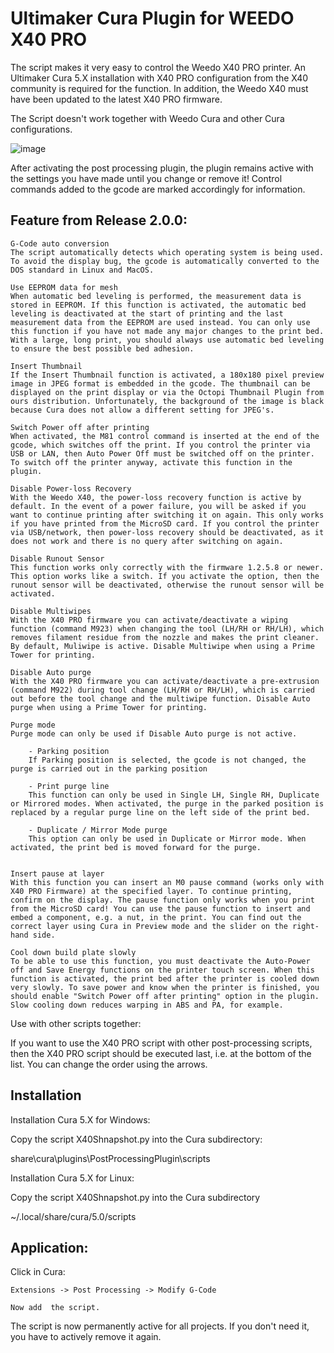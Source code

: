 # Ultimaker Cura Plugin for WEEDO X40 PRO
The script makes it very easy to control the Weedo X40 PRO printer. An Ultimaker Cura 5.X installation with X40 PRO configuration from the X40 community is required for the function. In addition, the Weedo X40 must have been updated to the latest X40 PRO firmware.

The Script doesn't work together with Weedo Cura and other Cura configurations.

![image](http://www.x40-community.org/images/x40/Weedo_X40_PRO_Cura_Plugin-200.png)

After activating the post processing plugin, the plugin remains active with the settings you have made until you change or remove it! Control commands added to the gcode are marked accordingly for information.

## Feature from Release 2.0.0:

    G-Code auto conversion
    The script automatically detects which operating system is being used. To avoid the display bug, the gcode is automatically converted to the DOS standard in Linux and MacOS.

    Use EEPROM data for mesh
    When automatic bed leveling is performed, the measurement data is stored in EEPROM. If this function is activated, the automatic bed leveling is deactivated at the start of printing and the last measurement data from the EEPROM are used instead. You can only use this function if you have not made any major changes to the print bed. With a large, long print, you should always use automatic bed leveling to ensure the best possible bed adhesion.

    Insert Thumbnail
    If the Insert Thumbnail function is activated, a 180x180 pixel preview image in JPEG format is embedded in the gcode. The thumbnail can be displayed on the print display or via the Octopi Thumbnail Plugin from ours distribution. Unfortunately, the background of the image is black because Cura does not allow a different setting for JPEG's.

    Switch Power off after printing
    When activated, the M81 control command is inserted at the end of the gcode, which switches off the print. If you control the printer via USB or LAN, then Auto Power Off must be switched off on the printer. To switch off the printer anyway, activate this function in the plugin. 

    Disable Power-loss Recovery
    With the Weedo X40, the power-loss recovery function is active by default. In the event of a power failure, you will be asked if you want to continue printing after switching it on again. This only works if you have printed from the MicroSD card. If you control the printer via USB/network, then power-loss recovery should be deactivated, as it does not work and there is no query after switching on again.
     
    Disable Runout Sensor
    This function works only correctly with the firmware 1.2.5.8 or newer. This option works like a switch. If you activate the option, then the runout sensor will be deactivated, otherwise the runout sensor will be activated.

    Disable Multiwipes
    With the X40 PRO firmware you can activate/deactivate a wiping function (command M923) when changing the tool (LH/RH or RH/LH), which removes filament residue from the nozzle and makes the print cleaner. By default, Muliwipe is active. Disable Multiwipe when using a Prime Tower for printing.

    Disable Auto purge
    With the X40 PRO firmware you can activate/deactivate a pre-extrusion (command M922) during tool change (LH/RH or RH/LH), which is carried out before the tool change and the multiwipe function. Disable Auto purge when using a Prime Tower for printing.

    Purge mode
    Purge mode can only be used if Disable Auto purge is not active.

        - Parking position
        If Parking position is selected, the gcode is not changed, the purge is carried out in the parking position
    
        - Print purge line
        This function can only be used in Single LH, Single RH, Duplicate or Mirrored modes. When activated, the purge in the parked position is replaced by a regular purge line on the left side of the print bed.
    
        - Duplicate / Mirror Mode purge
        This option can only be used in Duplicate or Mirror mode. When activated, the print bed is moved forward for the purge.


    Insert pause at layer
    With this function you can insert an M0 pause command (works only with X40 PRO Firmware) at the specified layer. To continue printing, confirm on the display. The pause function only works when you print from the MicroSD card! You can use the pause function to insert and embed a component, e.g. a nut, in the print. You can find out the correct layer using Cura in Preview mode and the slider on the right-hand side.

    Cool down build plate slowly
    To be able to use this function, you must deactivate the Auto-Power off and Save Energy functions on the printer touch screen. When this function is activated, the print bed after the printer is cooled down very slowly. To save power and know when the printer is finished, you should enable "Switch Power off after printing" option in the plugin. Slow cooling down reduces warping in ABS and PA, for example.

 
Use with other scripts together:



If you want to use the X40 PRO script with other post-processing scripts, then the X40 PRO script should be executed last, i.e. at the bottom of the list. You can change the order using the arrows.

## Installation

Installation Cura 5.X for Windows:

Copy the script X40Shnapshot.py into the Cura subdirectory:

share\cura\plugins\PostProcessingPlugin\scripts

 

Installation Cura 5.X for Linux:

Copy the script X40Shnapshot.py into the Cura subdirectory

~/.local/share/cura/5.0/scripts

 
## Application:

Click in Cura:

    Extensions -> Post Processing -> Modify G-Code

    Now add  the script.

The script is now permanently active for all projects. If you don't need it, you have to actively remove it again. 
